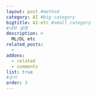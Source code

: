 ```yaml
---
layout: post #method
category: AI #big category
bigtitle: AI-etc #small category
#내부 설명
description: >
  ML/DL etc
related_posts:
  -
addons:
  - related
  - comments
list: true
#순서
order: 3
---
```

